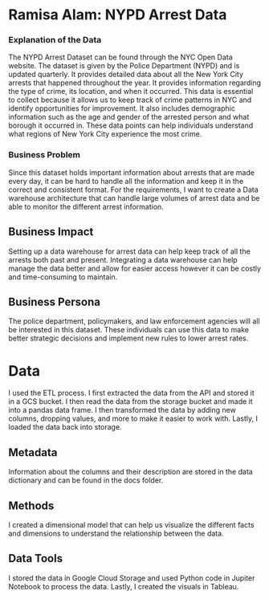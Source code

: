 # Ramisa Alam: NYPD Arrest Data

### Explanation of the Data
The NYPD Arrest Dataset can be found through the NYC Open Data website. The dataset is given by the Police Department (NYPD) and is updated quarterly. It provides detailed data about all the New York City arrests that happened throughout the year. It provides information regarding the type of crime, its location, and when it occurred. This data is essential to collect because it allows us to keep track of crime patterns in NYC and identify opportunities for improvement. It also includes demographic information such as the age and gender of the arrested person and what borough it occurred in. These data points can help individuals understand what regions of New York City experience the most crime. 

### Business Problem
Since this dataset holds important information about arrests that are made every day, it can be hard to handle all the information and keep it in the correct and consistent format. For the requirements, I want to create a Data warehouse architecture that can handle large volumes of arrest data and be able to monitor the different arrest information. 

## Business Impact 
Setting up a data warehouse for arrest data can help keep track of all the arrests both past and present. Integrating a data warehouse can help manage the data better and allow for easier access however it can be costly and time-consuming to maintain. 

## Business Persona
The police department, policymakers, and law enforcement agencies will all be interested in this dataset. These individuals can use this data to make better strategic decisions and implement new rules to lower arrest rates.

# Data 
I used the ETL process. I first extracted the data from the API and stored it in a GCS bucket. I then read the data from the storage bucket and made it into a pandas data frame. I then transformed the data by adding new columns, dropping values, and more to make it easier to work with. Lastly, I loaded the data back into storage. 

## Metadata
Information about the columns and their description are stored in the data dictionary and can be found in the docs folder. 

## Methods
I created a dimensional model that can help us visualize the different facts and dimensions to understand the relationship between the data. 

## Data Tools 
I stored the data in Google Cloud Storage and used Python code in Jupiter Notebook to process the data. Lastly, I created the visuals in Tableau. 


